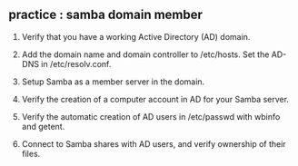 ## practice : samba domain member

1. Verify that you have a working Active Directory (AD) domain.

2. Add the domain name and domain controller to /etc/hosts. Set the
AD-DNS in /etc/resolv.conf.

3. Setup Samba as a member server in the domain.

4. Verify the creation of a computer account in AD for your Samba
server.

5. Verify the automatic creation of AD users in /etc/passwd with wbinfo
and getent.

6. Connect to Samba shares with AD users, and verify ownership of their
files.


